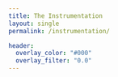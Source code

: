 ```yaml
---
title: The Instrumentation
layout: single
permalink: /instrumentation/

header:
  overlay_color: "#000"
  overlay_filter: "0.0"
---
```

